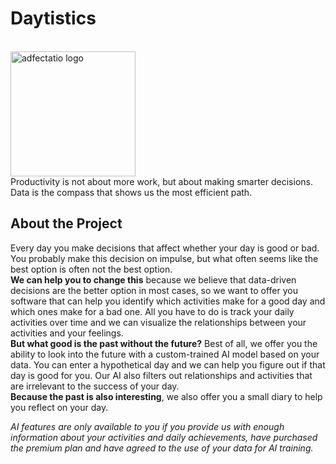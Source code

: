 # Daytistics
<br>
<img src="https://i.ibb.co/W0H16N8/logo-green-bg-removebg-preview.png" alt="adfectatio logo" width=200px>
<br>
Productivity is not about more work, but about making smarter decisions. Data is the compass that shows us the most efficient path.

## About the Project
Every day you make decisions that affect whether your day is good or bad. You probably make this decision on impulse, but what often seems like the best option is often not the best option.
<br>
**We can help you to change this** because we believe that data-driven decisions are the better option in most cases, so we want to offer you software that can help you identify which activities make for a good day and which ones make for a bad one. All you have to do is track your daily activities over time and we can visualize the relationships between your activities and your feelings. 
<br>
**But what good is the past without the future?** Best of all, we offer you the ability to look into the future with a custom-trained AI model based on your data. You can enter a hypothetical day and we can help you figure out if that day is good for you. Our AI also filters out relationships and activities that are irrelevant to the success of your day.
<br>
**Because the past is also interesting**, we also offer you a small diary to help you reflect on your day.

_AI features are only available to you if you provide us with enough information about your activities and daily achievements, have purchased the premium plan and have agreed to the use of your data for AI training._
